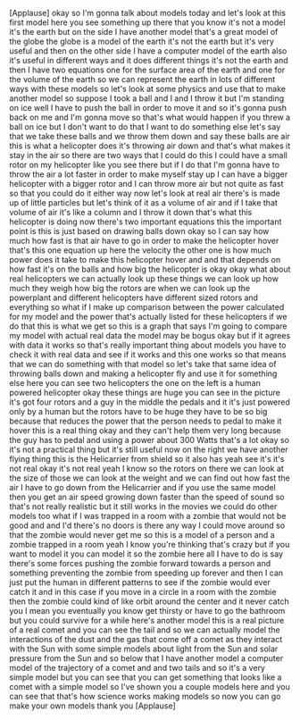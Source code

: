 
[Applause]
okay so I&#39;m gonna talk about models
today and let&#39;s look at this first model
here you see something up there that you
know it&#39;s not a model it&#39;s the earth but
on the side I have another model that&#39;s
a great model of the globe the globe is
a model of the earth it&#39;s not the earth
but it&#39;s very useful and then on the
other side I have a computer model of
the earth also it&#39;s useful in different
ways and it does different things it&#39;s
not the earth and then I have two
equations one for the surface area of
the earth and one for the volume of the
earth so we can represent the earth in
lots of different ways with these models
so let&#39;s look at some physics and use
that to make another model so suppose I
took a ball and I and I throw it but I&#39;m
standing on ice well I have to push the
ball in order to move it and so it&#39;s
gonna push back on me and I&#39;m gonna move
so that&#39;s what would happen if you threw
a ball on ice but I don&#39;t want to do
that I want to do something else let&#39;s
say that we take these balls and we
throw them down and say these balls are
air this is what a helicopter does it&#39;s
throwing air down and that&#39;s what makes
it stay in the air so there are two ways
that I could do this I could have a
small rotor on my helicopter like you
see there but if I do that I&#39;m gonna
have to throw the air a lot faster in
order to make myself stay up I can have
a bigger helicopter with a bigger rotor
and I can throw more air but not quite
as fast so that you could do it either
way now let&#39;s look at real air there&#39;s
is made up of little particles but let&#39;s
think of it as a volume of air and if I
take that volume of air it&#39;s like a
column and I throw it down that&#39;s what
this helicopter is doing now there&#39;s two
important equations this the important
point is this is just based on drawing
balls down okay so I can say how much
how fast is that air have to go in order
to make the helicopter hover
that&#39;s this one equation up here the
velocity the other one is how much power
does it take to make this helicopter
hover and and that depends on how fast
it&#39;s on the balls and how big the
helicopter is
okay okay what about real helicopters we
can actually look up these things we can
look up how much they weigh how big the
rotors are when we can look up the
powerplant and different helicopters
have different sized rotors and
everything so what if I make up
comparison between the power calculated
for my model and the power that&#39;s
actually listed for these helicopters if
we do that this is what we get so this
is a graph that says I&#39;m going to
compare my model with actual real data
the model may be bogus okay but if it
agrees with data it works so that&#39;s
really important thing about models you
have to check it with real data and see
if it works and this one works so that
means that we can do something with that
model so let&#39;s take that same idea of
throwing balls down and making a
helicopter fly and use it for something
else here you can see two helicopters
the one on the left is a human powered
helicopter okay these things are huge
you can see in the picture it&#39;s got four
rotors and a guy in the middle the
pedals and it it&#39;s just powered only by
a human but the rotors have to be huge
they have to be so big because that
reduces the power that the person needs
to pedal to make it hover this is a real
thing okay and they can&#39;t help them very
long because the guy has to pedal and
using a power about 300 Watts that&#39;s a
lot okay so it&#39;s not a practical thing
but it&#39;s still useful now on the right
we have another flying thing this is the
Helicarrier from shield so it also has
yeah see it&#39;s it&#39;s not real
okay it&#39;s not real yeah I know so the
rotors on there we can look at the size
of those we can look at the weight and
we can find out how fast the air I have
to go down from the Helicarrier and if
you use the same model then you get an
air speed growing down faster than the
speed of sound so that&#39;s not really
realistic but it still works in the
movies
we could do other models too what if I
was trapped in a room with a zombie that
would not be good and and I&#39;d there&#39;s no
doors is there any way I could move
around so that the zombie would never
get me so this is a model of a person
and a zombie trapped in a room yeah I
know you&#39;re thinking that&#39;s crazy but if
you want to model it you can model it so
the zombie here all I have to do is say
there&#39;s some forces pushing the zombie
forward towards a person and something
preventing the zombie from speeding up
forever
and then I can just put the human in
different patterns to see if the zombie
would ever catch it and in this case if
you move in a circle in a room with the
zombie then the zombie could kind of
like orbit around the center and it
never catch you
I mean you eventually you know get
thirsty or have to go the bathroom but
you could survive for a while here&#39;s
another model this is a real picture of
a real comet and you can see the tail
and so we can actually model the
interactions of the dust and the gas
that come off a comet as they interact
with the Sun with some simple models
about light from the Sun and solar
pressure from the Sun and so below that
I have another model a computer model of
the trajectory of a comet and and two
tails and so it&#39;s a very simple model
but you can see that you can get
something that looks like a comet with a
simple model so I&#39;ve shown you a couple
models here and you can see that that&#39;s
how science works making models so now
you can go make your own models thank
you
[Applause]
